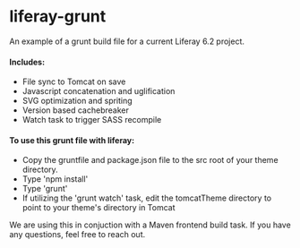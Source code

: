 # liferay-grunt
An example of a grunt build file for a current Liferay 6.2 project. 

#### Includes:
* File sync to Tomcat on save
* Javascript concatenation and uglification
* SVG optimization and spriting
* Version based cachebreaker 
* Watch task to trigger SASS recompile

#### To use this grunt file with liferay:
* Copy the gruntfile and package.json file to the src root of your theme directory.
* Type 'npm install'
* Type 'grunt'
* If utilizing the 'grunt watch' task, edit the tomcatTheme directory to point to your theme's directory in Tomcat


We are using this in conjuction with a Maven frontend build task. If you have any questions, feel free to reach out.
